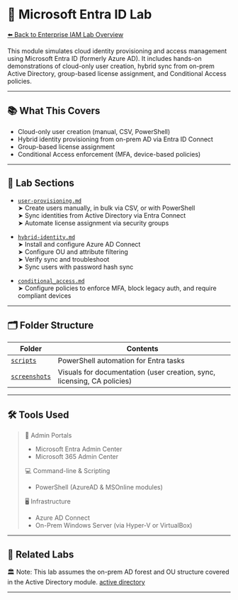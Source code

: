 # 🔐 Microsoft Entra ID Lab

[⬅️ Back to Enterprise IAM Lab Overview](../README.md)

This module simulates cloud identity provisioning and access management using Microsoft Entra ID (formerly Azure AD). It includes hands-on demonstrations of cloud-only user creation, hybrid sync from on-prem Active Directory, group-based license assignment, and Conditional Access policies.

---

## 📚 What This Covers

- Cloud-only user creation (manual, CSV, PowerShell)  
- Hybrid identity provisioning from on-prem AD via Entra ID Connect  
- Group-based license assignment  
- Conditional Access enforcement (MFA, device-based policies)

---

## 📁 Lab Sections

- [`user-provisioning.md`](./user-provisioning.md)  
  ➤ Create users manually, in bulk via CSV, or with PowerShell  
  ➤ Sync identities from Active Directory via Entra Connect  
  ➤ Automate license assignment via security groups

- [`hybrid-identity.md`](./hybrid-identity.md)  
  ➤ Install and configure Azure AD Connect  
  ➤ Configure OU and attribute filtering  
  ➤ Verify sync and troubleshoot  
  ➤ Sync users with password hash sync 

- [`conditional_access.md`](./conditional-access.md)  
  ➤ Configure policies to enforce MFA, block legacy auth, and require compliant devices

---

## 🗂 Folder Structure

| Folder | Contents |
|--------|----------|
| [`scripts`](./scripts) | PowerShell automation for Entra tasks |
| [`screenshots`](./screenshots) | Visuals for documentation (user creation, sync, licensing, CA policies) |

---

## 🛠 Tools Used

> 🔧 Admin Portals  
> - Microsoft Entra Admin Center  
> - Microsoft 365 Admin Center
>
> 💻 Command-line & Scripting 
> - PowerShell (AzureAD & MSOnline modules)
>  
> 🖥️ Infrastructure
> - Azure AD Connect  
> - On-Prem Windows Server (via Hyper-V or VirtualBox)

---

## 🔗 Related Labs

🏛️ Note: This lab assumes the on-prem AD forest and OU structure covered in the Active Directory module. [active directory](https://github.com/ColiverSEC/Enterprise-IAM-Lab/tree/main/activedirectory) 

---
